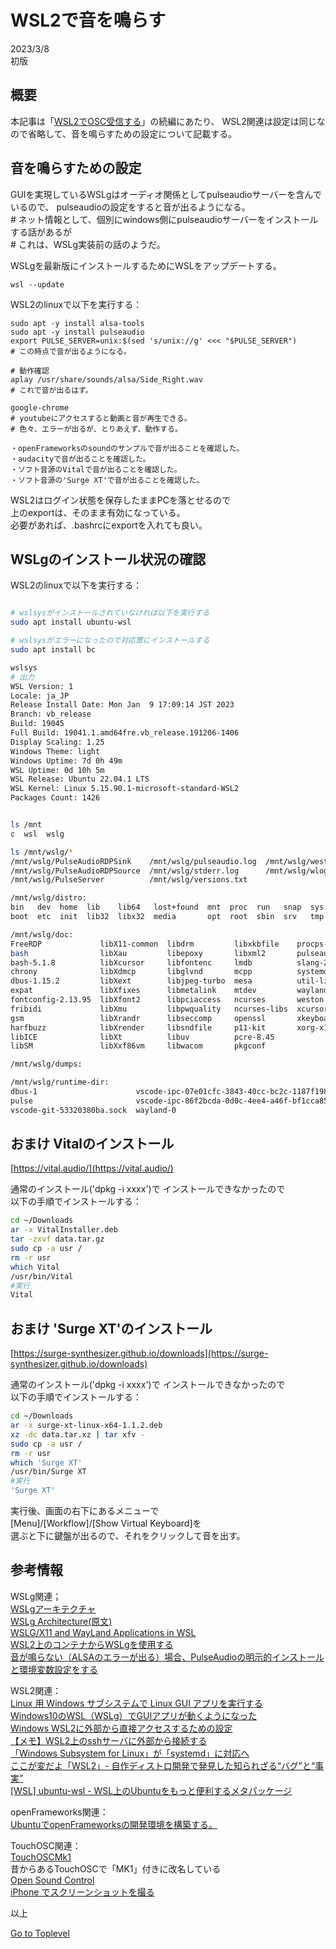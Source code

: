     
# WSL2で音を鳴らす  

2023/3/8        
初版    
  
## 概要    
本記事は「[WSL2でOSC受信する](https://xshigee.github.io/web0/md/WSL2_OSC_Receive.html)」の続編にあたり、
WSL2関連は設定は同じなので省略して、音を鳴らすための設定について記載する。


## 音を鳴らすための設定
GUIを実現しているWSLgはオーディオ関係としてpulseaudioサーバーを含んでいるので、
pulseaudioの設定をすると音が出るようになる。  
\# ネット情報として、個別にwindows側にpulseaudioサーバーをインストールする話があるが  
\# これは、WSLg実装前の話のようだ。  

WSLgを最新版にインストールするためにWSLをアップデートする。  
```
wsl --update
```

WSL2のlinuxで以下を実行する：
```
sudo apt -y install alsa-tools
sudo apt -y install pulseaudio
export PULSE_SERVER=unix:$(sed 's/unix://g' <<< "$PULSE_SERVER")
# この時点で音が出るようになる。

# 動作確認
aplay /usr/share/sounds/alsa/Side_Right.wav
# これで音が出るはず。

google-chrome
# youtubeにアクセスすると動画と音が再生できる。
# 色々、エラーが出るが、とりあえず、動作する。

・openFrameworksのsoundのサンプルで音が出ることを確認した。
・audacityで音が出ることを確認した。
・ソフト音源のVitalで音が出ることを確認した。
・ソフト音源の'Surge XT'で音が出ることを確認した。

```
WSL2はログイン状態を保存したままPCを落とせるので  
上のexportは、そのまま有効になっている。  
必要があれば、.bashrcにexportを入れても良い。  


## WSLgのインストール状況の確認

WSL2のlinuxで以下を実行する：  
```bash

# wslsysがインストールされていなければ以下を実行する
sudo apt install ubuntu-wsl

# wslsysがエラーになったので対応策にインストールする
sudo apt install bc

wslsys
# 出力
WSL Version: 1
Locale: ja_JP
Release Install Date: Mon Jan  9 17:09:14 JST 2023
Branch: vb_release
Build: 19045
Full Build: 19041.1.amd64fre.vb_release.191206-1406
Display Scaling: 1.25
Windows Theme: light
Windows Uptime: 7d 0h 49m
WSL Uptime: 0d 10h 5m
WSL Release: Ubuntu 22.04.1 LTS
WSL Kernel: Linux 5.15.90.1-microsoft-standard-WSL2
Packages Count: 1426


ls /mnt            
c  wsl  wslg

ls /mnt/wslg/*
/mnt/wslg/PulseAudioRDPSink    /mnt/wslg/pulseaudio.log  /mnt/wslg/weston.log
/mnt/wslg/PulseAudioRDPSource  /mnt/wslg/stderr.log      /mnt/wslg/wlog.log
/mnt/wslg/PulseServer          /mnt/wslg/versions.txt

/mnt/wslg/distro:
bin   dev  home  lib    lib64   lost+found  mnt  proc  run   snap  sys  usr
boot  etc  init  lib32  libx32  media       opt  root  sbin  srv   tmp  var

/mnt/wslg/doc:
FreeRDP             libX11-common  libdrm         libxkbfile    procps-ng-3.3.17
bash                libXau         libepoxy       libxml2       pulseaudio
bash-5.1.8          libXcursor     libfontenc     lmdb          slang-2.3.2
chrony              libXdmcp       libglvnd       mcpp          systemd
dbus-1.15.2         libXext        libjpeg-turbo  mesa          util-linux
expat               libXfixes      libmetalink    mtdev         wayland-protocols-devel
fontconfig-2.13.95  libXfont2      libpciaccess   ncurses       weston
fribidi             libXmu         libpwquality   ncurses-libs  xcursor-themes
gsm                 libXrandr      libseccomp     openssl       xkeyboard-config
harfbuzz            libXrender     libsndfile     p11-kit       xorg-x11-xtrans-devel
libICE              libXt          libuv          pcre-8.45
libSM               libXxf86vm     libwacom       pkgconf

/mnt/wslg/dumps:

/mnt/wslg/runtime-dir:
dbus-1                      vscode-ipc-07e01cfc-3843-40cc-bc2c-1187f1980295.sock  wayland-0.lock
pulse                       vscode-ipc-86f2bcda-0d0c-4ee4-a46f-bf1cca859a56.sock
vscode-git-53320380ba.sock  wayland-0

```

## おまけ Vitalのインストール
[https://vital.audio/](https://vital.audio/)  

通常のインストール('dpkg -i xxxx')で
インストールできなかったので  
以下の手順でインストールする：  　　

```bash
cd ~/Downloads
ar -x VitalInstaller.deb
tar -zxvf data.tar.gz
sudo cp -a usr /
rm -r usr 
which Vital
/usr/bin/Vital
#実行
Vital
```

## おまけ 'Surge XT'のインストール
[https://surge-synthesizer.github.io/downloads](https://surge-synthesizer.github.io/downloads)  

通常のインストール('dpkg -i xxxx')で
インストールできなかったので  
以下の手順でインストールする：　　

```bash
cd ~/Downloads
ar -x surge-xt-linux-x64-1.1.2.deb
xz -dc data.tar.xz | tar xfv -
sudo cp -a usr /
rm -r usr
which 'Surge XT'
/usr/bin/Surge XT
#実行
'Surge XT'
```
実行後、画面の右下にあるメニューで  
[Menu]/[Workflow]/[Show Virtual Keyboard]を  
選ぶと下に鍵盤が出るので、それをクリックして音を出す。

## 参考情報 
WSLg関連；  
[WSLgアーキテクチャ](https://opcdiary.net/wslg%E3%82%A2%E3%83%BC%E3%82%AD%E3%83%86%E3%82%AF%E3%83%81%E3%83%A3/)  
[WSLg Architecture(原文)](https://devblogs.microsoft.com/commandline/wslg-architecture/)  
[WSLG/X11 and WayLand Applications in WSL](https://lpc.events/event/9/contributions/611/attachments/702/1298/XDC2020_-_X11_and_Wayland_applications_in_WSL.pdf)  
[WSL2上のコンテナからWSLgを使用する](https://zenn.dev/holliy/articles/51012ef059aa9f)  
[音が鳴らない（ALSAのエラーが出る）場合、PulseAudioの明示的インストールと環境変数設定をする](https://zenn.dev/cat2151/scraps/53076d45431d49)  


WSL2関連：  
[Linux 用 Windows サブシステムで Linux GUI アプリを実行する](https://learn.microsoft.com/ja-jp/windows/wsl/tutorials/gui-apps)  
[Windows10のWSL（WSLg）でGUIアプリが動くようになった](https://qiita.com/y-tsutsu/items/6bc65c0ce4d20a82a417)  
[Windows WSL2に外部から直接アクセスするための設定](https://rcmdnk.com/blog/2021/03/01/computer-windows-network/)  
[【メモ】WSL2上のsshサーバに外部から接続する](https://tkyonezu.com/windows10/%E3%80%90%E3%83%A1%E3%83%A2%E3%80%91wsl2%E4%B8%8A%E3%81%AEssh%E3%82%B5%E3%83%BC%E3%83%90%E3%81%AB%E5%A4%96%E9%83%A8%E3%81%8B%E3%82%89%E6%8E%A5%E7%B6%9A%E3%81%99%E3%82%8B/)  
[「Windows Subsystem for Linux」が「systemd」に対応へ](https://forest.watch.impress.co.jp/docs/news/1441775.html)  
[ここが変だよ「WSL2」- 自作ディストロ開発で発見した知られざる“バグ”と“事実”](https://logmi.jp/tech/articles/326106)  
[[WSL] ubuntu-wsl - WSL上のUbuntuをもっと便利するメタパッケージ](http://upgrade-windows10.blogspot.com/2020/03/ubuntu-wsl-wslubuntu.html) 

openFrameworks関連：  
[UbuntuでopenFrameworksの開発環境を構築する。](https://qiita.com/nnn112358/items/b6834379e2eeeeae6793)  

TouchOSC関連：  
[TouchOSCMk1](https://hexler.net/touchosc-mk1#get)  
昔からあるTouchOSCで「MK1」付きに改名している  
[Open Sound Control](https://ja.wikipedia.org/wiki/OpenSound_Control)  
[iPhone でスクリーンショットを撮る](https://support.apple.com/ja-jp/HT200289)  

以上  

[Go to Toplevel](https://xshigee.github.io/web0/)  

